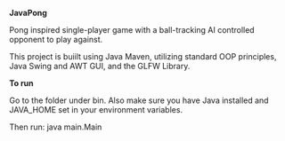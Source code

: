 
**JavaPong**

Pong inspired single-player game with a ball-tracking AI controlled opponent to play against.

This project is buiilt using Java Maven, utilizing standard OOP principles, Java Swing and AWT GUI, and the GLFW Library.


**To run**

  
Go to the folder under bin. Also make sure you have Java installed and JAVA_HOME set in your environment variables. 

Then run: java main.Main
